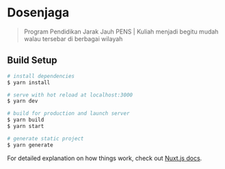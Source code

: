 # Dosenjaga

> Program Pendidikan Jarak Jauh PENS | Kuliah menjadi begitu mudah walau tersebar di berbagai wilayah

## Build Setup

``` bash
# install dependencies
$ yarn install

# serve with hot reload at localhost:3000
$ yarn dev

# build for production and launch server
$ yarn build
$ yarn start

# generate static project
$ yarn generate
```

For detailed explanation on how things work, check out [Nuxt.js docs](https://nuxtjs.org).
